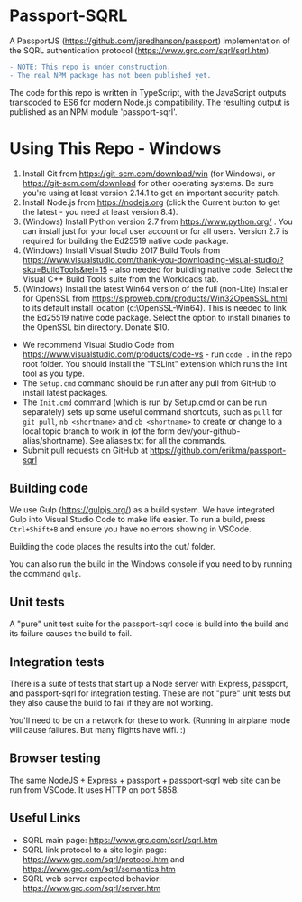 # Passport-SQRL
A PassportJS (https://github.com/jaredhanson/passport) implementation of the SQRL authentication protocol (https://www.grc.com/sqrl/sqrl.htm).

```diff
- NOTE: This repo is under construction.
- The real NPM package has not been published yet.
```

The code for this repo is written in TypeScript, with the JavaScript outputs transcoded to ES6 for modern Node.js compatibility. The resulting output is published as an NPM module 'passport-sqrl'.

# Using This Repo - Windows

1. Install Git from https://git-scm.com/download/win (for Windows), or https://git-scm.com/download for other operating systems. Be sure you're using at least version 2.14.1 to get an important security patch.
1. Install Node.js from https://nodejs.org (click the Current button to get the latest - you need at least version 8.4).
1. (Windows) Install Python version 2.7 from https://www.python.org/ . You can install just for your local user account or for all users. Version 2.7 is required for building the Ed25519 native code package.
1. (Windows) Install Visual Studio 2017 Build Tools from https://www.visualstudio.com/thank-you-downloading-visual-studio/?sku=BuildTools&rel=15 - also needed for building native code. Select the Visual C++ Build Tools suite from the Workloads tab.
1. (Windows) Install the latest Win64 version of the full (non-Lite) installer for OpenSSL from https://slproweb.com/products/Win32OpenSSL.html to its default install location (c:\OpenSSL-Win64). This is needed to link the Ed25519 native code package. Select the option to install binaries to the OpenSSL bin directory. Donate $10.

* We recommend Visual Studio Code from https://www.visualstudio.com/products/code-vs - run `code .` in the repo root folder. You should install the "TSLint" extension which runs the lint tool as you type.
* The `Setup.cmd` command should be run after any pull from GitHub to install latest packages.
* The `Init.cmd` command (which is run by Setup.cmd or can be run separately) sets up some useful command shortcuts, such as `pull` for `git pull`, `nb <shortname>` and `cb <shortname>` to create or change to a local topic branch to work in (of the form dev/your-github-alias/shortname). See aliases.txt for all the commands.
* Submit pull requests on GitHub at https://github.com/erikma/passport-sqrl

## Building code
We use Gulp (https://gulpjs.org/) as a build system. We have integrated Gulp into Visual Studio Code to make life easier. To run a build, press `Ctrl+Shift+B` and ensure you have no errors showing in VSCode.

Building the code places the results into the out/ folder.

You can also run the build in the Windows console if you need to by running the command `gulp`.

## Unit tests
A "pure" unit test suite for the passport-sqrl code is build into the build and its failure causes the build to fail.

## Integration tests
There is a suite of tests that start up a Node server with Express, passport, and passport-sqrl for integration testing. These are not "pure" unit tests but they also cause the build to fail if they are not working.

You'll need to be on a network for these to work. (Running in airplane mode will cause failures. But many flights have wifi. :)

## Browser testing
The same NodeJS + Express + passport + passport-sqrl web site can be run from VSCode. It uses HTTP on port 5858.

## Useful Links

* SQRL main page: https://www.grc.com/sqrl/sqrl.htm
* SQRL link protocol to a site login page: https://www.grc.com/sqrl/protocol.htm and https://www.grc.com/sqrl/semantics.htm
* SQRL web server expected behavior: https://www.grc.com/sqrl/server.htm
